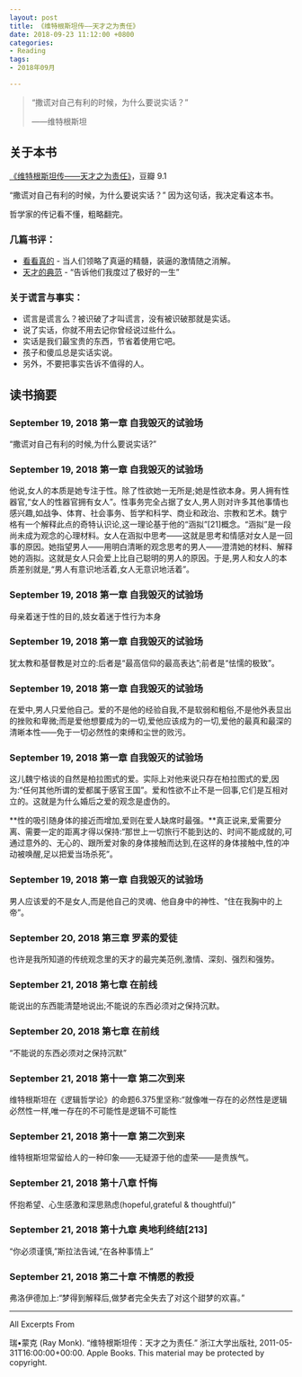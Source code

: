 ```yaml
---
layout: post
title: 《维特根斯坦传——天才之为责任》
date: 2018-09-23 11:12:00 +0800
categories:
- Reading
tags:
- 2018年09月

---
```


<blockquote class="blockquote-center">
<p>“撒谎对自己有利的时候，为什么要说实话？” </p>
<p>——维特根斯坦</p>
</blockquote>

## 关于本书

[《维特根斯坦传——天才之为责任》](https://book.douban.com/subject/6152040/)，豆瓣 9.1

“撒谎对自己有利的时候，为什么要说实话？” 因为这句话，我决定看这本书。

哲学家的传记看不懂，粗略翻完。 

### 几篇书评：

- [看看真的](https://book.douban.com/review/5047959/) - 当人们领略了真逼的精髓，装逼的激情随之消解。
- [天才的典范](https://book.douban.com/review/6994766/) - “告诉他们我度过了极好的一生”

### 关于谎言与事实： 

- 谎言是谎言么？被识破了才叫谎言，没有被识破那就是实话。 
- 说了实话，你就不用去记你曾经说过些什么。 
- 实话是我们最宝贵的东西，节省着使用它吧。 
- 孩子和傻瓜总是实话实说。 
- 另外，不要把事实告诉不值得的人。

## 读书摘要

### September 19, 2018 第一章 自我毁灭的试验场

“撒谎对自己有利的时候,为什么要说实话?”

### September 19, 2018 第一章 自我毁灭的试验场

他说,女人的本质是她专注于性。除了性欲她一无所是;她是性欲本身。男人拥有性器官,“女人的性器官拥有女人”。性事务完全占据了女人,男人则对许多其他事情也感兴趣,如战争、体育、社会事务、哲学和科学、商业和政治、宗教和艺术。魏宁格有一个解释此点的奇特认识论,这一理论基于他的“涵拟”[21]概念。“涵拟”是一段尚未成为观念的心理材料。女人在涵拟中思考——这就是思考和情感对女人是一回事的原因。她指望男人——用明白清晰的观念思考的男人——澄清她的材料、解释她的涵拟。这就是女人只会爱上比自己聪明的男人的原因。于是,男人和女人的本质差别就是,“男人有意识地活着,女人无意识地活着”。

### September 19, 2018 第一章 自我毁灭的试验场

母亲着迷于性的目的,妓女着迷于性行为本身

### September 19, 2018 第一章 自我毁灭的试验场

犹太教和基督教是对立的:后者是“最高信仰的最高表达”;前者是“怯懦的极致”。

### September 19, 2018 第一章 自我毁灭的试验场

在爱中,男人只爱他自己。爱的不是他的经验自我,不是软弱和粗俗,不是他外表显出的挫败和卑微;而是爱他想要成为的一切,爱他应该成为的一切,爱他的最真和最深的清晰本性——免于一切必然性的束缚和尘世的败污。

### September 19, 2018 第一章 自我毁灭的试验场

这儿魏宁格谈的自然是柏拉图式的爱。实际上对他来说只存在柏拉图式的爱,因为:“任何其他所谓的爱都属于感官王国”。爱和性欲不止不是一回事,它们是互相对立的。这就是为什么婚后之爱的观念是虚伪的。

**性的吸引随身体的接近而增加,爱则在爱人缺席时最强。**真正说来,爱需要分离、需要一定的距离才得以保持:“那世上一切旅行不能到达的、时间不能成就的,可通过意外的、无心的、跟所爱对象的身体接触而达到,在这样的身体接触中,性的冲动被唤醒,足以把爱当场杀死”。

### September 19, 2018 第一章 自我毁灭的试验场

男人应该爱的不是女人,而是他自己的灵魂、他自身中的神性、“住在我胸中的上帝”。

### September 20, 2018 第三章 罗素的爱徒

也许是我所知道的传统观念里的天才的最完美范例,激情、深刻、强烈和强势。

### September 21, 2018 第七章 在前线

能说出的东西能清楚地说出;不能说的东西必须对之保持沉默。

### September 20, 2018 第七章 在前线

“不能说的东西必须对之保持沉默”

### September 21, 2018 第十一章 第二次到来

维特根斯坦在《逻辑哲学论》的命题6.375里坚称:“就像唯一存在的必然性是逻辑必然性一样,唯一存在的不可能性是逻辑不可能性

### September 21, 2018 第十一章 第二次到来

维特根斯坦常留给人的一种印象——无疑源于他的虚荣——是贵族气。

### September 21, 2018 第十八章 忏悔

怀抱希望、心生感激和深思熟虑(hopeful,grateful & thoughtful)”

### September 21, 2018 第十九章 奥地利终结[213]

“你必须谨慎,”斯拉法告诫,“在各种事情上”

### September 21, 2018 第二十章 不情愿的教授

弗洛伊德加上:“梦得到解释后,做梦者完全失去了对这个甜梦的欢喜。”

----

All Excerpts From

瑞•蒙克 (Ray Monk). “维特根斯坦传：天才之为责任.” 浙江大学出版社, 2011-05-31T16:00:00+00:00. Apple Books. 
This material may be protected by copyright.
